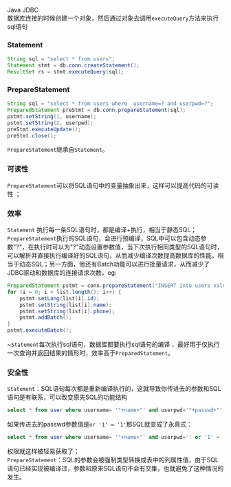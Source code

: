 Java JDBC <br />数据库连接的时候创建一个对象，然后通过对象去调用`executeQuery`方法来执行sql语句
<a name="TZmVL"></a>
### Statement
```java
String sql = "select * from users";
Statement stmt = db.conn.createStatement();
ResultSet rs = stmt.executeQuery(sql);
```
<a name="oaVAJ"></a>
### PrepareStatement
```java
String sql = "select * from users where  username=? and userpwd=?";
PreparedStatement preStmt = db.conn.prepareStatement(sql);
pstmt.setString(1, username);
pstmt.setString(2, userpwd);
preStmt.executeUpdate();
preStmt.close();
```
`PrepareStatement`继承自`Statement`。
<a name="r7g8E"></a>
### 可读性
`PrepareStatement`可以将SQL语句中的变量抽象出来，这样可以提高代码的可读性 ；
<a name="LvVJd"></a>
### 效率
`Statement` 执行每一条SQL语句时，都是编译+执行，相当于静态SQL；<br />`PrepareStatement`执行的SQL语句，会进行预编译，SQL中可以包含动态参数"?"，在执行时可以为"?"动态设置参数值，当下次执行相同类型的SQL语句时，可以解析并直接执行编译好的SQL语句，从而减少编译次数提高数据库的性能，相当于动态SQL；另一方面，他还有Batch功能可以进行批量请求，从而减少了JDBC驱动和数据库的连接请求次数，eg:
```java
PreparedStatement pstmt = conn.prepareStatement("INSERT into users values (?, ?, ?)");  
for (i = 0; i < list.length(); i++) {  
    pstmt.setLong(list[i].id);
    pstmt.setString(list[i].name);  
    pstmt.setString(list[i].phone);
    pstmt.addBatch();  
}  
pstmt.executeBatch();
```
~`Statement`每次执行sql语句，数据库都要执行sql语句的编译 ，最好用于仅执行一次查询并返回结果的情形时，效率高于`PreparedStatement`。 
<a name="DFGrl"></a>
### 安全性
`Statement`：SQL语句每次都是重新编译执行的，这就导致你传进去的参数和SQL语句是有联系，可以改变原先SQL的功能结构
```sql
select * from user where username= '"+name+"' and userpwd='"+passwd+"'
```
如果传进去的passwd参数值是`or '1' = '1'`那SQL就变成了永真式：
```sql
select * from user where username= '"+name+"' and userpwd='' or '1' = '1'
```
权限就这样被轻易获取了； <br />`PrepareStatement`：SQL的参数会被强制类型转换成表中的列属性值，由于SQL语句已经实现被编译过，参数和原来SQL语句不会有交集，也就避免了这种情况的发生。
